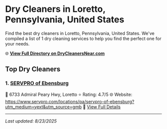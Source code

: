 # Dry Cleaners in Loretto, Pennsylvania, United States

Find the best dry cleaners in Loretto, Pennsylvania, United States. We've compiled a list of 1 dry cleaning services to help you find the perfect one for your needs.

🌐 **[View Full Directory on DryCleanersNear.com](https://drycleanersnear.com/city/US/Pennsylvania/Loretto)**

## Top Dry Cleaners

### 1. [SERVPRO of Ebensburg](https://drycleanersnear.com/dryCleaner/686735e5bb1702f4ee39b40b/servpro-of-ebensburg)
📍 6733 Admiral Peary Hwy, Loretto
⭐ Rating: 4.7/5
🌐 Website: https://www.servpro.com/locations/pa/servpro-of-ebensburg?utm_medium=yext&utm_source=gmb
🔗 [View Full Details](https://drycleanersnear.com/dryCleaner/686735e5bb1702f4ee39b40b/servpro-of-ebensburg)


---

*Last updated: 8/23/2025*
